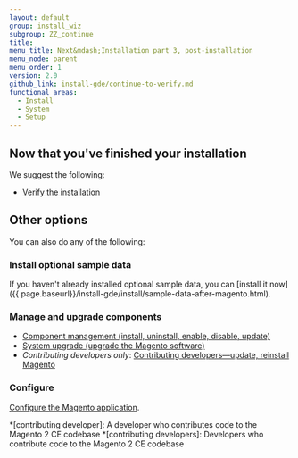 ```yaml
---
layout: default
group: install_wiz
subgroup: ZZ_continue
title:
menu_title: Next&mdash;Installation part 3, post-installation
menu_node: parent
menu_order: 1
version: 2.0
github_link: install-gde/continue-to-verify.md
functional_areas:
  - Install
  - System
  - Setup
---
```



## Now that you've finished your installation
We suggest the following:

*	<a href="{{page.baseurl}}/install-gde/install/verify.html">Verify the installation</a>

## Other options
You can also do any of the following:

### Install optional sample data
If you haven't already installed optional sample data, you can [install it now]({{ page.baseurl}}/install-gde/install/sample-data-after-magento.html).

### Manage and upgrade components
*	<a href="{{page.baseurl}}/comp-mgr/compman-start.html">Component management (install, uninstall, enable, disable, update)</a>
*	<a href="{{page.baseurl}}/comp-mgr/upgrader/upgrade-start.html">System upgrade (upgrade the Magento software)</a>
*	*Contributing developers only*: <a href="{{page.baseurl}}/install-gde/install/cli/dev_options.html">Contributing developers&mdash;update, reinstall Magento</a>

### Configure
<a href="{{page.baseurl}}/install-gde/install/post-install-config.html">Configure the Magento application</a>.

*[contributing developer]: A developer who contributes code to the Magento 2 CE codebase
*[contributing developers]: Developers who contribute code to the Magento 2 CE codebase
